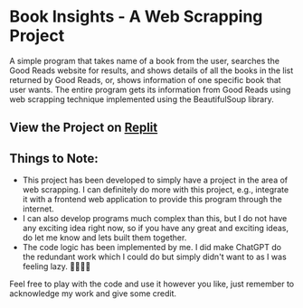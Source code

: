 # Book Insights - A Web Scrapping Project
A simple program that takes name of a book from the user, searches the Good Reads website for results, and shows details of all the books in the list returned by Good Reads, or, shows information of one specific book that user wants. 
The entire program gets its information from Good Reads using web scrapping technique implemented using the BeautifulSoup library.

## View the Project on [Replit](https://replit.com/@ishandeveloperg/Book-Web-Scrapper)

## Things to Note:
- This project has been developed to simply have a project in the area of web scrapping. I can definitely do more with this project, e.g., integrate it with a frontend web application to provide this program through the internet.
- I can also develop programs much complex than this, but I do not have any exciting idea right now, so if you have any great and exciting ideas, do let me know and lets built them together.
- The code logic has been implemented by me. I did make ChatGPT do the redundant work which I could do but simply didn't want to as I was feeling lazy. 🥱😴🥱😴

Feel free to play with the code and use it however you like, just remember to acknowledge my work and give some credit.
